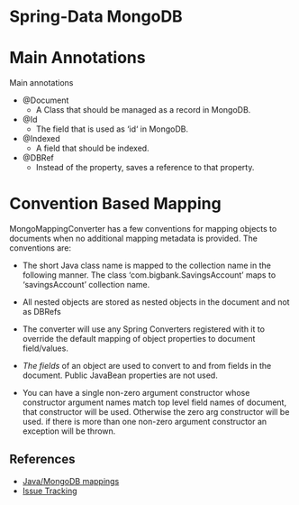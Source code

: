 # Spring-Data MongoDB



# Main Annotations
Main annotations
* @Document
    * A Class that should be managed as a record in MongoDB.
* @Id
    * The field that is used as ‘id‘ in MongoDB.
* @Indexed
    * A field that should be indexed.
* @DBRef
    * Instead of the property, saves a reference to that property.



# Convention Based Mapping

MongoMappingConverter has a few conventions for mapping objects to documents when no additional mapping metadata is provided.
The conventions are:
* The short Java class name is mapped to the collection name in the following manner.
The class ‘com.bigbank.SavingsAccount’ maps to ‘savingsAccount’ collection name.

* All nested objects are stored as nested objects in the document and not as DBRefs

* The converter will use any Spring Converters registered with it to override the default mapping of object
properties to document field/values.

* _The fields_ of an object are used to convert to and from fields in the document. Public JavaBean properties are not used.

* You can have a single non-zero argument constructor whose constructor argument names match top level field names of
document, that constructor will be used.
Otherwise the zero arg constructor will be used. if there is more than one non-zero argument constructor an exception will be thrown.



## References

* [Java/MongoDB mappings](http://docs.spring.io/spring-data/mongodb/docs/current/reference/html/#mapping-conventions)
* [Issue Tracking](https://jira.spring.io/browse/DATAMONGO/?selectedTab=com.atlassian.jira.jira-projects-plugin:summary-panel)
